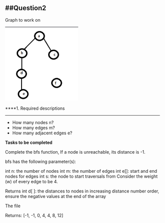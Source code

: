 ##Question2
---
Graph to work on

![image](https://github.com/WahomeKezia/Advanced_Algorithms/blob/main/Graphs/Q2-Graph.png)

****1. Required descriptions
****
- How many nodes n?
- How many edges m?
- How many adjacent edges e?

****Tasks to be completed****

Complete the bfs function, If a node is unreachable, its distance is -1.

bfs has the following parameter(s):

int n: the number of nodes
int m: the number of edges
int e[]: start and end nodes for edges
int s: the node to start traversals from
Consider the weight (w) of every edge to be 4.

Returns
int d[ ]: the distances to nodes in increasing distance number order, ensure the negative values at the end of the array

The file 

Returns: [-1, -1, 0, 4, 4, 8, 12]

